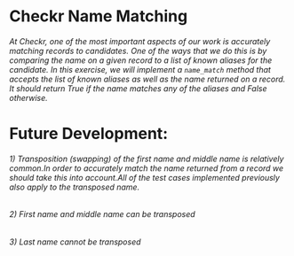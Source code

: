# Checkr Name Matching

###### At Checkr, one of the most important aspects of our work is accurately matching records to candidates. One of the ways that we do this is by comparing the name on a given record to a list of known aliases for the candidate. In this exercise, we will implement a `name_match` method that accepts the list of known aliases as well as the name returned on a record. It should return True if the name matches any of the aliases and False otherwise.

# Future Development:

###### 1) Transposition (swapping) of the first name and middle name is relatively common.In order to accurately match the name returned from a record we should take this into account.All of the test cases implemented previously also apply to the transposed name.

###### 2) First name and middle name can be transposed

###### 3) Last name cannot be transposed
